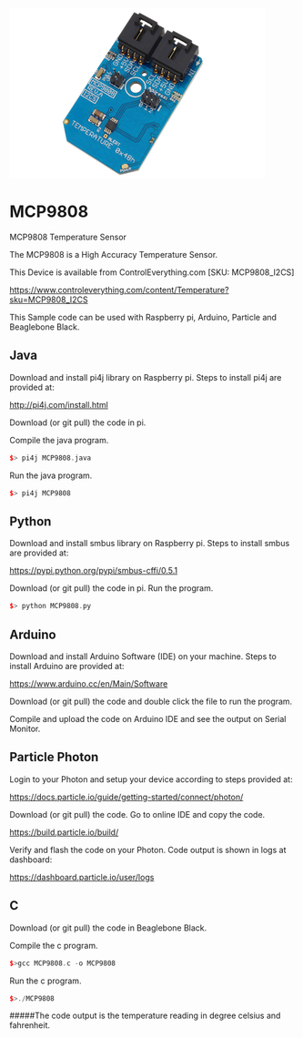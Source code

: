 [![MCP9808](MCP9808_I2CS.png)](https://www.controleverything.com/content/Temperature?sku=MCP9808_I2CS)
# MCP9808
MCP9808 Temperature Sensor

The MCP9808 is a High Accuracy Temperature Sensor.

This Device is available from ControlEverything.com [SKU: MCP9808_I2CS]

https://www.controleverything.com/content/Temperature?sku=MCP9808_I2CS

This Sample code can be used with Raspberry pi, Arduino, Particle and Beaglebone Black.

## Java
Download and install pi4j library on Raspberry pi. Steps to install pi4j are provided at:

http://pi4j.com/install.html

Download (or git pull) the code in pi.

Compile the java program.
```cpp
$> pi4j MCP9808.java
```

Run the java program.
```cpp
$> pi4j MCP9808
```

## Python
Download and install smbus library on Raspberry pi. Steps to install smbus are provided at:

https://pypi.python.org/pypi/smbus-cffi/0.5.1

Download (or git pull) the code in pi. Run the program.

```cpp
$> python MCP9808.py
```

## Arduino
Download and install Arduino Software (IDE) on your machine. Steps to install Arduino are provided at:

https://www.arduino.cc/en/Main/Software

Download (or git pull) the code and double click the file to run the program.

Compile and upload the code on Arduino IDE and see the output on Serial Monitor.


## Particle Photon

Login to your Photon and setup your device according to steps provided at:

https://docs.particle.io/guide/getting-started/connect/photon/

Download (or git pull) the code. Go to online IDE and copy the code.

https://build.particle.io/build/

Verify and flash the code on your Photon. Code output is shown in logs at dashboard:

https://dashboard.particle.io/user/logs


## C

Download (or git pull) the code in Beaglebone Black.

Compile the c program.
```cpp
$>gcc MCP9808.c -o MCP9808
```
Run the c program.
```cpp
$>./MCP9808
```

#####The code output is the temperature reading in degree celsius and fahrenheit.
